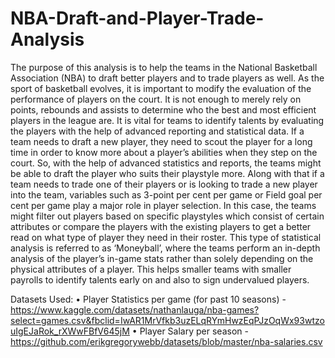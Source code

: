 # NBA-Draft-and-Player-Trade-Analysis

The purpose of this analysis is to help the teams in the National Basketball Association (NBA) to draft better players and to trade players as well. As the sport of basketball evolves, it is important to modify the evaluation of the performance of players on the court. It is not enough to merely rely on points, rebounds and assists to determine who the best and most efficient players in the league are. It is vital for teams to identify talents by evaluating the players with the help of advanced reporting and statistical data. If a team needs to draft a new player, they need to scout the player for a long time in order to know more about a player’s abilities when they step on the court. So, with the help of advanced statistics and reports, the teams might be able to draft the player who suits their playstyle more. Along with that if a team needs to trade one of their players or is looking to trade a new player into the team, variables such as 3-point per cent per game or Field goal per cent per game play a major role in player selection. In this case, the teams might filter out players based on specific playstyles which consist of certain attributes or compare the players with the existing players to get a better read on what type of player they need in their roster. This type of statistical analysis is referred to as ‘Moneyball’, where the teams perform an in-depth analysis of the player’s in-game stats rather than solely depending on the physical attributes of a player. This helps smaller teams with smaller payrolls to identify talents early on and also to sign undervalued players.

Datasets Used:
• Player Statistics per game (for past 10 seasons) - https://www.kaggle.com/datasets/nathanlauga/nba-games?select=games.csv&fbclid=IwAR1MrVfkb3uzELqRYmHwzEqPJzOqWx93wtzouIgEJaRok_rXWwFBfV645jM
• Player Salary per season - https://github.com/erikgregorywebb/datasets/blob/master/nba-salaries.csv


